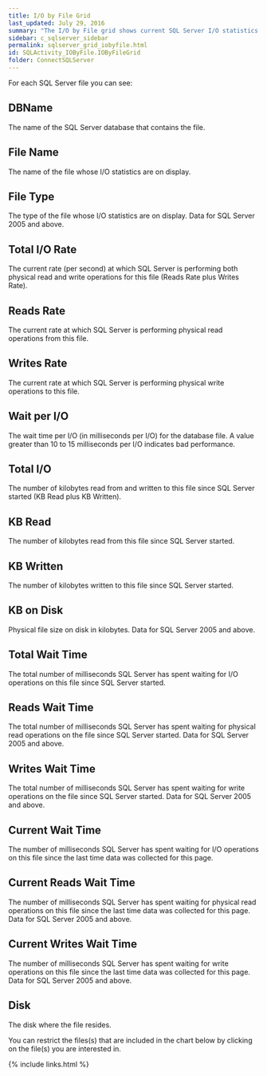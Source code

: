 ```yaml
---
title: I/O by File Grid
last_updated: July 29, 2016
summary: "The I/O by File grid shows current SQL Server I/O statistics for each SQL Server database file."
sidebar: c_sqlserver_sidebar
permalink: sqlserver_grid_iobyfile.html
id: SQLActivity_IOByFile.IOByFileGrid
folder: ConnectSQLServer
---
```




For each SQL Server file you can see:

## DBName

The name of the SQL Server database that contains the file.

## File Name

The name of the file whose I/O statistics are on display.

## File Type

The type of the file whose I/O statistics are on display. Data for SQL Server 2005 and above.

## Total I/O Rate

The current rate (per second) at which SQL Server is performing both physical read and write operations for this file (Reads Rate plus Writes Rate).

## Reads Rate

The current rate at which SQL Server is performing physical read operations from this file.

## Writes Rate

The current rate at which SQL Server is performing physical write operations to this file.

## Wait per I/O

The wait time per I/O (in milliseconds per I/O) for the database file. A value greater than 10 to 15 milliseconds per I/O indicates bad performance.

## Total I/O

The number of kilobytes read from and written to this file since SQL Server started (KB Read plus KB Written).

## KB Read

The number of kilobytes read from this file since SQL Server started.

## KB Written

The number of kilobytes written to this file since SQL Server started.

## KB on Disk

Physical file size on disk in kilobytes. Data for SQL Server 2005 and above.

## Total Wait Time

The total number of milliseconds SQL Server has spent waiting for I/O operations on this file since SQL Server started.

## Reads Wait Time

The total number of milliseconds SQL Server has spent waiting for physical read operations on the file since SQL Server started. Data for SQL Server 2005 and above.

## Writes Wait Time

The total number of milliseconds SQL Server has spent waiting for write operations on the file since SQL Server started. Data for SQL Server 2005 and above.

## Current Wait Time

The number of milliseconds SQL Server has spent waiting for I/O operations on this file since the last time data was collected for this page.

## Current Reads Wait Time

The number of milliseconds SQL Server has spent waiting for physical read operations on this file since the last time data was collected for this page. Data for SQL Server 2005 and above.

## Current Writes Wait Time

The number of milliseconds SQL Server has spent waiting for write operations on this file since the last time data was collected for this page. Data for SQL Server 2005 and above.

## Disk

The disk where the file resides.


You can restrict the files(s) that are included in the chart below by clicking on the file(s) you are interested in.


{% include links.html %}
